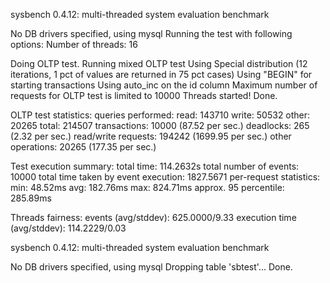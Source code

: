 sysbench 0.4.12:  multi-threaded system evaluation benchmark

No DB drivers specified, using mysql
Running the test with following options:
Number of threads: 16

Doing OLTP test.
Running mixed OLTP test
Using Special distribution (12 iterations,  1 pct of values are returned in 75 pct cases)
Using "BEGIN" for starting transactions
Using auto_inc on the id column
Maximum number of requests for OLTP test is limited to 10000
Threads started!
Done.

OLTP test statistics:
    queries performed:
        read:                            143710
        write:                           50532
        other:                           20265
        total:                           214507
    transactions:                        10000  (87.52 per sec.)
    deadlocks:                           265    (2.32 per sec.)
    read/write requests:                 194242 (1699.95 per sec.)
    other operations:                    20265  (177.35 per sec.)

Test execution summary:
    total time:                          114.2632s
    total number of events:              10000
    total time taken by event execution: 1827.5671
    per-request statistics:
         min:                                 48.52ms
         avg:                                182.76ms
         max:                                824.71ms
         approx.  95 percentile:             285.89ms

Threads fairness:
    events (avg/stddev):           625.0000/9.33
    execution time (avg/stddev):   114.2229/0.03

sysbench 0.4.12:  multi-threaded system evaluation benchmark

No DB drivers specified, using mysql
Dropping table 'sbtest'...
Done.